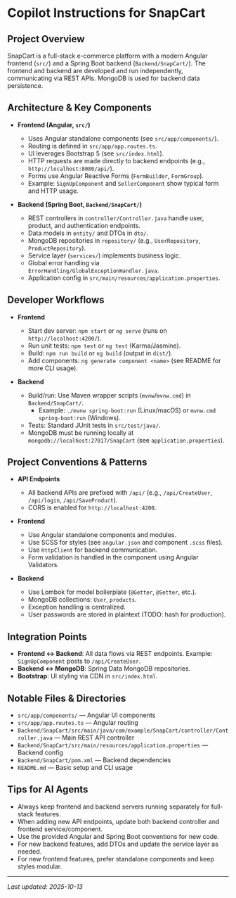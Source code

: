 # Copilot Instructions for SnapCart

## Project Overview

SnapCart is a full-stack e-commerce platform with a modern Angular frontend (`src/`) and a Spring Boot backend (`Backend/SnapCart/`). The frontend and backend are developed and run independently, communicating via REST APIs. MongoDB is used for backend data persistence.

## Architecture & Key Components

- **Frontend (Angular, `src/`)**
  - Uses Angular standalone components (see `src/app/components/`).
  - Routing is defined in `src/app/app.routes.ts`.
  - UI leverages Bootstrap 5 (see `src/index.html`).
  - HTTP requests are made directly to backend endpoints (e.g., `http://localhost:8080/api/`).
  - Forms use Angular Reactive Forms (`FormBuilder`, `FormGroup`).
  - Example: `SignUpComponent` and `SellerComponent` show typical form and HTTP usage.

- **Backend (Spring Boot, `Backend/SnapCart/`)**
  - REST controllers in `controller/Controller.java` handle user, product, and authentication endpoints.
  - Data models in `entity/` and DTOs in `dto/`.
  - MongoDB repositories in `repository/` (e.g., `UserRepository`, `ProductRepository`).
  - Service layer (`services/`) implements business logic.
  - Global error handling via `ErrorHandling/GlobalExceptionHandler.java`.
  - Application config in `src/main/resources/application.properties`.

## Developer Workflows

- **Frontend**
  - Start dev server: `npm start` or `ng serve` (runs on `http://localhost:4200/`).
  - Run unit tests: `npm test` or `ng test` (Karma/Jasmine).
  - Build: `npm run build` or `ng build` (output in `dist/`).
  - Add components: `ng generate component <name>` (see README for more CLI usage).

- **Backend**
  - Build/run: Use Maven wrapper scripts (`mvnw`/`mvnw.cmd`) in `Backend/SnapCart/`.
    - Example: `./mvnw spring-boot:run` (Linux/macOS) or `mvnw.cmd spring-boot:run` (Windows).
  - Tests: Standard JUnit tests in `src/test/java/`.
  - MongoDB must be running locally at `mongodb://localhost:27017/SnapCart` (see `application.properties`).

## Project Conventions & Patterns

- **API Endpoints**
  - All backend APIs are prefixed with `/api/` (e.g., `/api/CreateUser`, `/api/login`, `/api/SaveProduct`).
  - CORS is enabled for `http://localhost:4200`.

- **Frontend**
  - Use Angular standalone components and modules.
  - Use SCSS for styles (see `angular.json` and component `.scss` files).
  - Use `HttpClient` for backend communication.
  - Form validation is handled in the component using Angular Validators.

- **Backend**
  - Use Lombok for model boilerplate (`@Getter`, `@Setter`, etc.).
  - MongoDB collections: `User`, `products`.
  - Exception handling is centralized.
  - User passwords are stored in plaintext (TODO: hash for production).

## Integration Points

- **Frontend ↔ Backend**: All data flows via REST endpoints. Example: `SignUpComponent` posts to `/api/CreateUser`.
- **Backend ↔ MongoDB**: Spring Data MongoDB repositories.
- **Bootstrap**: UI styling via CDN in `src/index.html`.

## Notable Files & Directories

- `src/app/components/` — Angular UI components
- `src/app/app.routes.ts` — Angular routing
- `Backend/SnapCart/src/main/java/com/example/SnapCart/controller/Controller.java` — Main REST API controller
- `Backend/SnapCart/src/main/resources/application.properties` — Backend config
- `Backend/SnapCart/pom.xml` — Backend dependencies
- `README.md` — Basic setup and CLI usage

## Tips for AI Agents

- Always keep frontend and backend servers running separately for full-stack features.
- When adding new API endpoints, update both backend controller and frontend service/component.
- Use the provided Angular and Spring Boot conventions for new code.
- For new backend features, add DTOs and update the service layer as needed.
- For new frontend features, prefer standalone components and keep styles modular.

---

_Last updated: 2025-10-13_
